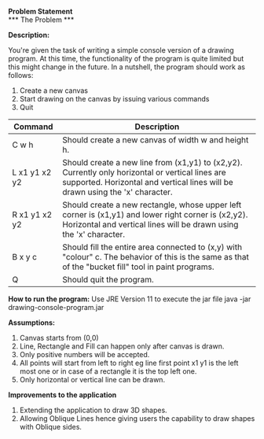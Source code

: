 **Problem Statement** <br />
*** The Problem ***

__Description:__

You're given the task of writing a simple console version of a drawing program. 
At this time, the functionality of the program is quite limited but this might change in the future. 
In a nutshell, the program should work as follows:
 1. Create a new canvas
 2. Start drawing on the canvas by issuing various commands
 3. Quit


|**Command** 	        |**Description**|
| --------------------- |-------------|
|C w h                  |Should create a new canvas of width w and height h.
|L x1 y1 x2 y2          |Should create a new line from (x1,y1) to (x2,y2). Currently only horizontal or vertical lines are supported. Horizontal and vertical lines will be drawn using the 'x' character.
|R x1 y1 x2 y2          |Should create a new rectangle, whose upper left corner is (x1,y1) and lower right corner is (x2,y2). Horizontal and vertical lines will be drawn using the 'x' character.
|B x y c                |Should fill the entire area connected to (x,y) with "colour" c. The behavior of this is the same as that of the "bucket fill" tool in paint programs.
|Q                      |Should quit the program.




**How to run the program:**
Use JRE Version 11 to execute the jar file
java -jar drawing-console-program.jar

**Assumptions:**
 1. Canvas starts from (0,0)
 2. Line, Rectangle and Fill can happen only after canvas is drawn.
 3. Only positive numbers will be accepted.
 4. All points will start from left to right eg line first point x1 y1 is the left most one or in case of a rectangle it is the top left one.
 5. Only horizontal or vertical line can be drawn.


**Improvements to the application**
 1. Extending the application to draw 3D shapes.
 2. Allowing Oblique Lines hence giving users the capability to draw shapes with Oblique sides.


